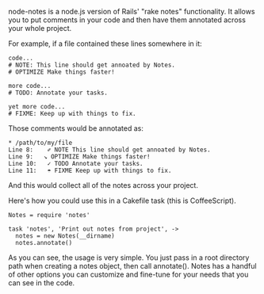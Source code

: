 node-notes is a node.js version of Rails' "rake notes" functionality. It allows you 
to put comments in your code and then have them annotated across your whole project.

For example, if a file contained these lines somewhere in it:

    code...
    # NOTE: This line should get annoated by Notes.
    # OPTIMIZE Make things faster!
    
    more code...
    # TODO: Annotate your tasks.
    
    yet more code...
    # FIXME: Keep up with things to fix.

Those comments would be annotated as:

    * /path/to/my/file
    Line 8:    ✐ NOTE This line should get annoated by Notes.
    Line 9:   ↘ OPTIMIZE Make things faster!
    Line 10:   ✓ TODO Annotate your tasks.
    Line 11:   ☂ FIXME Keep up with things to fix.

And this would collect all of the notes across your project. 

Here's how you could use this in a Cakefile task (this is CoffeeScript).

    Notes = require 'notes'

    task 'notes', 'Print out notes from project', ->
      notes = new Notes(__dirname)
      notes.annotate()

As you can see, the usage is very simple. You just pass in a root directory path when 
creating a notes object, then call annotate(). Notes has a handful of other options 
you can customize and fine-tune for your needs that you can see in the code.

